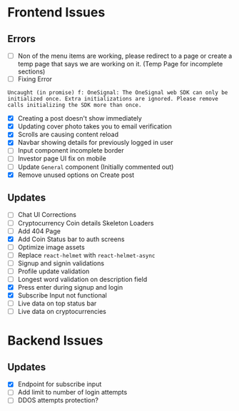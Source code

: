 # Frontend Issues

## Errors

-   [ ] Non of the menu items are working, please redirect to a page or create a temp page that says we are working on it. (Temp Page for incomplete sections)
-   [ ] Fixing Error

```
Uncaught (in promise) f: OneSignal: The OneSignal web SDK can only be initialized once. Extra initializations are ignored. Please remove calls initializing the SDK more than once.
```

-   [x] Creating a post doesn't show immediately
-   [x] Updating cover photo takes you to email verification
-   [x] Scrolls are causing content reload
-   [x] Navbar showing details for previously logged in user
-   [ ] Input component incomplete border
-   [ ] Investor page UI fix on mobile
-   [ ] Update `General` component (Initially commented out)
-   [x] Remove unused options on Create post

## Updates

-   [ ] Chat UI Corrections
-   [ ] Cryptocurrency Coin details Skeleton Loaders
-   [ ] Add 404 Page
-   [x] Add Coin Status bar to auth screens
-   [ ] Optimize image assets
-   [ ] Replace `react-helmet` with `react-helmet-async`
-   [ ] Signup and signin validations
-   [ ] Profile update validation
-   [ ] Longest word validation on description field
-   [x] Press enter during signup and login
-   [x] Subscribe Input not functional
-   [ ] Live data on top status bar
-   [ ] Live data on cryptocurrencies

# Backend Issues

## Updates

-   [x] Endpoint for subscribe input
-   [ ] Add limit to number of login attempts
-   [ ] DDOS attempts protection?
